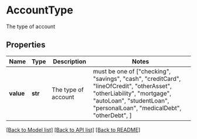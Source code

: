 # AccountType

The type of account

## Properties
Name | Type | Description | Notes
------------ | ------------- | ------------- | -------------
**value** | **str** | The type of account |  must be one of ["checking", "savings", "cash", "creditCard", "lineOfCredit", "otherAsset", "otherLiability", "mortgage", "autoLoan", "studentLoan", "personalLoan", "medicalDebt", "otherDebt", ]

[[Back to Model list]](../README.md#documentation-for-models) [[Back to API list]](../README.md#documentation-for-api-endpoints) [[Back to README]](../README.md)


